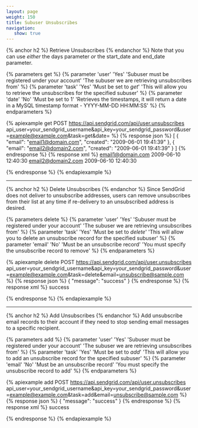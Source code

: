 ```yaml
---
layout: page
weight: 150
title: Subuser Unsubscribes
navigation:
   show: true
---
```


{% anchor h2 %}
Retrieve Unsubscribes 
{% endanchor %}
Note that you can use *either* the days parameter *or* the start_date and end_date parameter.

{% parameters get %}
 {% parameter 'user' 'Yes' 'Subuser must be registered under your account' 'The subuser we are retrieving unsubscribes from' %}
 {% parameter 'task' 'Yes' 'Must be set to *get*' 'This will allow you to retrieve the unsubscribes for the specified subuser' %}
 {% parameter 'date' 'No' 'Must be set to 1' 'Retrieves the timestamps, it will return a date in a MySQL timestamp format - YYYY-MM-DD HH:MM:SS' %}
{% endparameters %}


{% apiexample get POST https://api.sendgrid.com/api/user.unsubscribes api_user=your_sendgrid_username&api_key=your_sendgrid_password&user=example@example.com&task=get&date= %}
  {% response json %}
[
  {
    "email": "email1@domain.com",
    "created": "2009-06-01 19:41:39"
  },
  {
    "email": "email2@domain2.com",
    "created": "2009-06-01 19:41:39"
  }
]
  {% endresponse %}
  {% response xml %}
<unsubscribes>
   <unsubscribe>
      <email>email1@domain.com</email>
      <created>2009-06-10 12:40:30</created>
   </unsubscribe>
   <unsubscribe>
      <email>email2@domain2.com</email>
      <created>2009-06-10 12:40:30</created>
   </unsubscribe>
</unsubscribes>

  {% endresponse %}
{% endapiexample %}

* * * * *

{% anchor h2 %}
Delete Unsubscribes 
{% endanchor %}
Since SendGrid does not deliver to unsubscribe addresses, users can remove unsubscribes from their list at any time if re-delivery to an unsubscribed address is desired.

{% parameters delete %}
 {% parameter 'user' 'Yes' 'Subuser must be registered under your account' 'The subuser we are retrieving unsubscribes from' %}
 {% parameter 'task' 'Yes' 'Must be set to *delete*' 'This will allow you to delete an unsubscribe record for the specified subuser' %}
 {% parameter 'email' 'No' 'Must be an unsubscribe record' 'You must specify the unsubscribe record to remove' %}
{% endparameters %}


{% apiexample delete POST https://api.sendgrid.com/api/user.unsubscribes api_user=your_sendgrid_username&api_key=your_sendgrid_password&user=example@example.com&task=delete&email=unsubscribe@sample.com %}
  {% response json %}
{
  "message": "success"
}
  {% endresponse %}
  {% response xml %}
<result>
   <message>success</message>
</result>

  {% endresponse %}
{% endapiexample %}

* * * * *

{% anchor h2 %}
Add Unsubscribes 
{% endanchor %}
Add unsubscribe email records to their account if they need to stop sending email messages to a specific recipient.

{% parameters add %}
 {% parameter 'user' 'Yes' 'Subuser must be registered under your account' 'The subuser we are retrieving unsubscribes from' %}
 {% parameter 'task' 'Yes' 'Must be set to *add*' 'This will allow you to add an unsubscribe record for the specified subuser' %}
 {% parameter 'email' 'No' 'Must be an unsubscribe record' 'You must specify the unsubscribe record to add' %}
{% endparameters %}


{% apiexample add POST https://api.sendgrid.com/api/user.unsubscribes api_user=your_sendgrid_username&api_key=your_sendgrid_password&user=example@example.com&task=add&email=unsubscribe@sample.com %}
  {% response json %}
{
  "message": "success"
}
  {% endresponse %}
  {% response xml %}
<result>
   <message>success</message>
</result>

  {% endresponse %}
{% endapiexample %}
